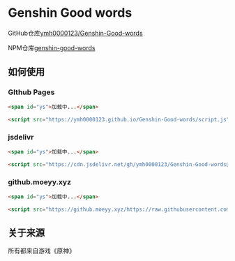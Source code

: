 # Genshin Good words

GitHub仓库[ymh0000123/Genshin-Good-words](https://github.com/ymh0000123/Genshin-Good-words)

NPM仓库[genshin-good-words](https://www.npmjs.com/package/genshin-good-words)

## 如何使用

### GIthub Pages

```html
<span id="ys">加载中...</span>

<script src="https://ymh0000123.github.io/Genshin-Good-words/script.js"></script>
```

### jsdelivr

```html
<span id="ys">加载中...</span>

<script src="https://cdn.jsdelivr.net/gh/ymh0000123/Genshin-Good-words@main/script_jsdelivr.js""></script>
```

### github.moeyy.xyz

```html
<span id="ys">加载中...</span>

<script src="https://github.moeyy.xyz/https://raw.githubusercontent.com/ymh0000123/Genshin-Good-words/main/script_moeyy.js"></script>
```


## 关于来源

所有都来自游戏《原神》
